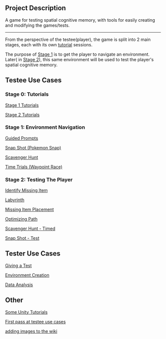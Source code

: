 ## Project Description

A game for testing spatial cognitive memory, with tools for easily creating and modifying the games/tests. 

***

From the perspective of the testee(player), the game is split into 2 main stages, each with its own [tutorial](wiki#stage-0-tutorials) sessions.

The purpose of [Stage 1](wiki#stage-1-environment-navigation) is to get the player to navigate an environment. Later( in [Stage 2](wiki#stage-2-testing-the-player)), this same environment will be used to test the player's spatial cognitive memory.


## Testee Use Cases
### Stage 0: Tutorials

[Stage 1 Tutorials](./wiki/Testee-Use-Case:-Tutorial:-Stage-1)

[Stage 2 Tutorials](./wiki/Testee-Use-Case:-Tutorial:-Stage-2)

### Stage 1: Environment Navigation

[Guided Prompts](./wiki/Testee-Use-Case:-Environment-Navigation:-Guided-Prompts)

[Snap Shot (Pokemon Snap)](./wiki/Testee-Use-Case:-Environment-Navigation:-Pokemon-Snap)

[Scavenger Hunt](./wiki/Testee-Use-Case:-Environment-Navigation:-Scavenger-Hunt)

[Time Trials (Waypoint Race)](./wiki/Testee-Use-Case:-Environment-Navigation:-Waypoint-Race)

### Stage 2: Testing The Player

[Identify Missing Item](./wiki/Testee-Use-Case:-Test:-Identify-Missing-Item)

[Labyrinth](./wiki/Testee-Use-Case:-Test:-Labyrinth)

[Missing Item Placement](./wiki/Testee-Use-Case:-Test:-Missing-Item-Placement)

[Optimizing Path](./wiki/Testee-Use-Case:-Test:-Optimizing-Path)

[Scavenger Hunt - Timed](./wiki/Testee-Use-Case:-Test:-Scavenger-Hunt)

[Snap Shot - Test](./wiki/Testee-Use-Case:-Environment-Navigation:-Pokemon-Snap#stage-2-testing-the-player)

## Tester Use Cases

[Giving a Test](./wiki/Tester-Use-Case:-Test-Setup-and-Administration)

[Environment Creation](./wiki/Tester-Use-Case:-Test-and-Environment-Creation-and-Configuration)

[Data Analysis](./wiki/Tester-Use-Case:-Data-Presentation-and-Analyisis)


## Other

[Some Unity Tutorials](./wiki/Tutorials-and-bits-of-code)

[First pass at testee use cases](./wiki/Original-Outline:---Testee-Use-Case:---Taking-a-Test)

[adding images to the wiki](./wiki/Adding-Images-To-The-Wiki)